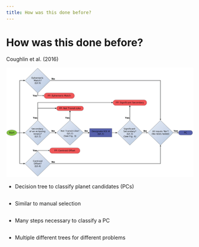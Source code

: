 ```yaml
---
title: How was this done before?
---
```


# How was this done before?
Coughlin et al. (2016)

<div class="grid grid-cols-3 justify-center justify-items-center items-start">
<div class="col-span-2 self-center">
<a href="https://iopscience.iop.org/article/10.3847/0067-0049/224/1/12/pdf" target="_blank">
  <img src="/images/decision_tree.png" class="max-h-80 shadow-xl hover:shadow-2xl ease-in-out duration-400" />
</a>
</div>
<div class="list ml-5">

* Decision tree to classify planet candidates (PCs)
* Similar to manual selection

<p class="not-active">

* Many steps necessary to classify a PC

</p>

<p class="not-active">

* Multiple different trees for different problems

</p>



</div>
</div>

<style>

  .list li{
    margin-bottom: 1.8rem !important;
  }
  .not-active {
    opacity: 20%;
}
</style>

<!--
- Ephemeris Matching: Detecting FPs by comparing the signal to other measured signals
-->
